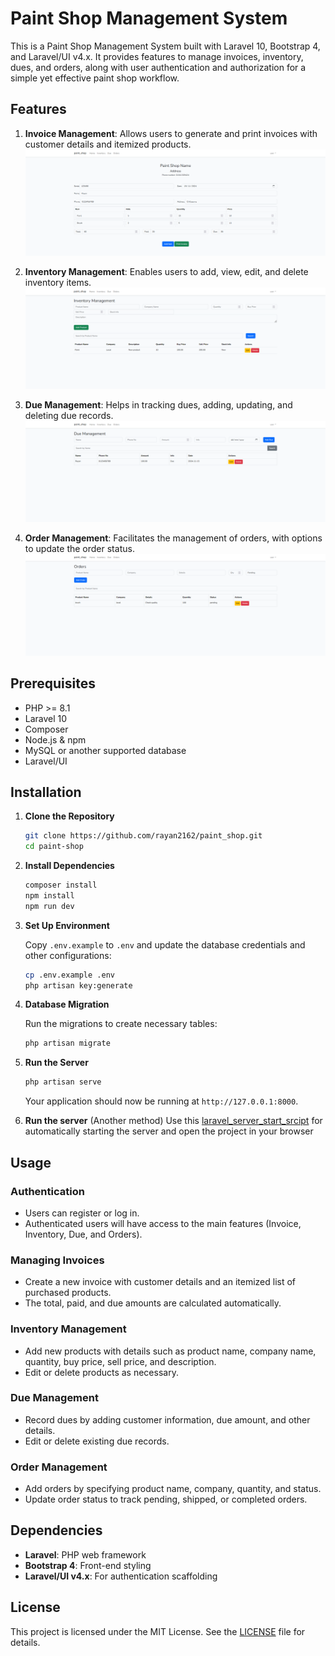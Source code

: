 # Paint Shop Management System

This is a Paint Shop Management System built with Laravel 10, Bootstrap 4, and Laravel/UI v4.x. It provides features to manage invoices, inventory, dues, and orders, along with user authentication and authorization for a simple yet effective paint shop workflow.

## Features

1. **Invoice Management**: Allows users to generate and print invoices with customer details and itemized products.
   ![Invoice Management Screenshot](/features_images/Invoice.png)

2. **Inventory Management**: Enables users to add, view, edit, and delete inventory items.
   ![Inventory Management Screenshot](/features_images/Inventory.png)

3. **Due Management**: Helps in tracking dues, adding, updating, and deleting due records.
   ![Due Management Screenshot](/features_images/Due.png)

4. **Order Management**: Facilitates the management of orders, with options to update the order status.
   ![Order Management Screenshot](/features_images/Orders.png)

## Prerequisites

- PHP >= 8.1
- Laravel 10
- Composer
- Node.js & npm
- MySQL or another supported database
- Laravel/UI

## Installation

1. **Clone the Repository**

   ```bash
   git clone https://github.com/rayan2162/paint_shop.git
   cd paint-shop
   ```

2. **Install Dependencies**

   ```bash
   composer install
   npm install
   npm run dev
   ```

3. **Set Up Environment**

   Copy `.env.example` to `.env` and update the database credentials and other configurations:

   ```bash
   cp .env.example .env
   php artisan key:generate
   ```

4. **Database Migration**

   Run the migrations to create necessary tables:

   ```bash
   php artisan migrate
   ```

5. **Run the Server**

   ```bash
   php artisan serve
   ```

   Your application should now be running at `http://127.0.0.1:8000`.

6. **Run the server** (Another method)
   Use this [laravel_server_start_srcipt](https://github.com/rayan2162/laravel_server_start_srcipt) for automatically starting the server and open the project in your browser

## Usage

### Authentication

- Users can register or log in.
- Authenticated users will have access to the main features (Invoice, Inventory, Due, and Orders).

### Managing Invoices

- Create a new invoice with customer details and an itemized list of purchased products.
- The total, paid, and due amounts are calculated automatically.

### Inventory Management

- Add new products with details such as product name, company name, quantity, buy price, sell price, and description.
- Edit or delete products as necessary.

### Due Management

- Record dues by adding customer information, due amount, and other details.
- Edit or delete existing due records.

### Order Management

- Add orders by specifying product name, company, quantity, and status.
- Update order status to track pending, shipped, or completed orders.

## Dependencies

- **Laravel**: PHP web framework
- **Bootstrap 4**: Front-end styling
- **Laravel/UI v4.x**: For authentication scaffolding

## License

This project is licensed under the MIT License. See the [LICENSE](LICENSE) file for details.
